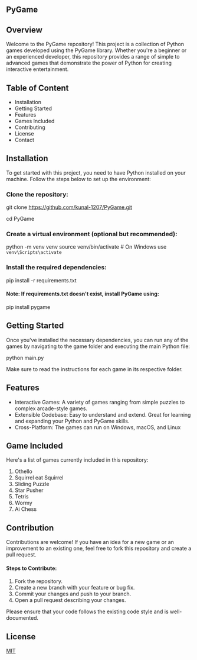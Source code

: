 ## PyGame

## Overview

Welcome to the PyGame repository! This project is a collection of Python games developed using the PyGame library. Whether you're a beginner or an experienced developer, this repository provides a range of simple to advanced games that demonstrate the power of Python for creating interactive entertainment.
## Table of Content 

- Installation
- Getting Started
- Features
- Games Included
- Contributing
- License
- Contact
## Installation

To get started with this project, you need to have Python installed on your machine. Follow the steps below to set up the environment:

### Clone the repository:

git clone https://github.com/kunal-1207/PyGame.git

cd PyGame

### Create a virtual environment (optional but recommended):

python -m venv venv
source venv/bin/activate  # On Windows use `venv\Scripts\activate`

### Install the required dependencies:

pip install -r requirements.txt

#### Note: If requirements.txt doesn't exist, install PyGame using:

pip install pygame

    
## Getting Started 

Once you've installed the necessary dependencies, you can run any of the games by navigating to the game folder and executing the main Python file:

python main.py

Make sure to read the instructions for each game in its respective folder.
## Features

- Interactive Games: A variety of games ranging from simple puzzles to complex arcade-style games.
- Extensible Codebase: Easy to understand and extend. Great for learning and expanding your Python and PyGame skills.
- Cross-Platform: The games can run on Windows, macOS, and Linux
## Game Included

Here's a list of games currently included in this repository:

1. Othello
2. Squirrel eat Squirrel
3. Sliding Puzzle
4. Star Pusher
5. Tetris
6. Wormy
7. Ai Chess
## Contribution

Contributions are welcome! If you have an idea for a new game or an improvement to an existing one, feel free to fork this repository and create a pull request.

#### Steps to Contribute:
1. Fork the repository.
2. Create a new branch with your feature or bug fix.
3. Commit your changes and push to your branch.
4. Open a pull request describing your changes.

Please ensure that your code follows the existing code style and is well-documented.


## License

[MIT](https://choosealicense.com/licenses/mit/)

